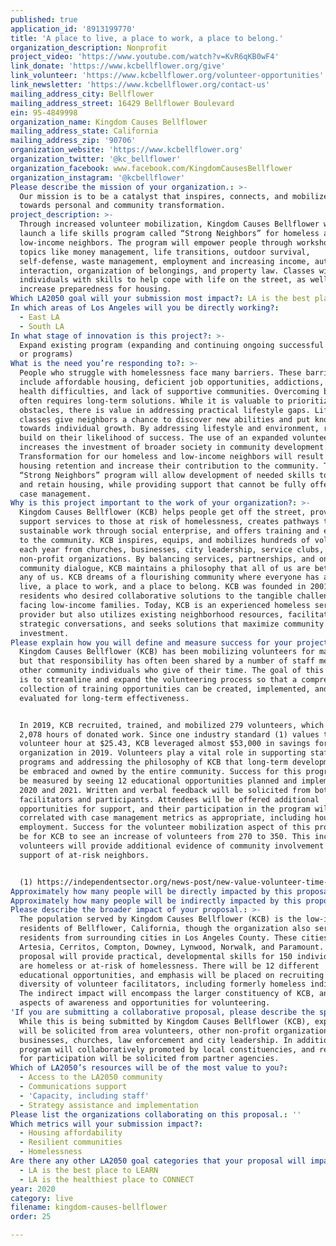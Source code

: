 ```yaml
---
published: true
application_id: '8913199770'
title: 'A place to live, a place to work, a place to belong.'
organization_description: Nonprofit
project_video: 'https://www.youtube.com/watch?v=KvR6qKB0wF4'
link_donate: 'https://www.kcbellflower.org/give'
link_volunteer: 'https://www.kcbellflower.org/volunteer-opportunities'
link_newsletter: 'https://www.kcbellflower.org/contact-us'
mailing_address_city: Bellflower
mailing_address_street: 16429 Bellflower Boulevard
ein: 95-4849998
organization_name: Kingdom Causes Bellflower
mailing_address_state: California
mailing_address_zip: '90706'
organization_website: 'https://www.kcbellflower.org'
organization_twitter: '@kc_bellflower'
organization_facebook: www.facebook.com/KingdomCausesBellflower
organization_instagram: '@kcbellflower'
Please describe the mission of your organization.: >-
  Our mission is to be a catalyst that inspires, connects, and mobilizes people
  towards personal and community transformation.  
project_description: >-
  Through increased volunteer mobilization, Kingdom Causes Bellflower will
  launch a life skills program called “Strong Neighbors” for homeless and
  low-income neighbors. The program will empower people through workshops with
  topics like money management, life transitions, outdoor survival,
  self-defense, waste management, employment and increasing income, authority
  interaction, organization of belongings, and property law. Classes will equip
  individuals with skills to help cope with life on the street, as well as
  increase preparedness for housing. 
Which LA2050 goal will your submission most impact?: LA is the best place to LIVE
In which areas of Los Angeles will you be directly working?:
  - East LA
  - South LA
In what stage of innovation is this project?: >-
  Expand existing program (expanding and continuing ongoing successful projects
  or programs)
What is the need you’re responding to?: >-
  People who struggle with homelessness face many barriers. These barriers
  include affordable housing, deficient job opportunities, addictions, mental
  health difficulties, and lack of supportive communities. Overcoming barriers
  often requires long-term solutions. While it is valuable to prioritize major
  obstacles, there is value in addressing practical lifestyle gaps. Life skills
  classes give neighbors a chance to discover new abilities and put knowledge
  towards individual growth. By addressing lifestyle and environment, residents
  build on their likelihood of success. The use of an expanded volunteer program
  increases the investment of broader society in community development.
  Transformation for our homeless and low-income neighbors will result in
  housing retention and increase their contribution to the community. The
  “Strong Neighbors” program will allow development of needed skills to obtain
  and retain housing, while providing support that cannot be fully offered by
  case management.
Why is this project important to the work of your organization?: >-
  Kingdom Causes Bellflower (KCB) helps people get off the street, provides
  support services to those at risk of homelessness, creates pathways to
  sustainable work through social enterprise, and offers training and education
  to the community. KCB inspires, equips, and mobilizes hundreds of volunteers
  each year from churches, businesses, city leadership, service clubs, and other
  non-profit organizations. By balancing services, partnerships, and ongoing
  community dialogue, KCB maintains a philosophy that all of us are better than
  any of us. KCB dreams of a flourishing community where everyone has a place to
  live, a place to work, and a place to belong. KCB was founded in 2001 by
  residents who desired collaborative solutions to the tangible challenges
  facing low-income families. Today, KCB is an experienced homeless services
  provider but also utilizes existing neighborhood resources, facilitates
  strategic conversations, and seeks solutions that maximize community
  investment.
Please explain how you will define and measure success for your project.: >-
  Kingdom Causes Bellflower (KCB) has been mobilizing volunteers for many years,
  but that responsibility has often been shared by a number of staff members and
  other community individuals who give of their time. The goal of this proposal
  is to streamline and expand the volunteering process so that a comprehensive
  collection of training opportunities can be created, implemented, and
  evaluated for long-term effectiveness. 


  In 2019, KCB recruited, trained, and mobilized 279 volunteers, which included
  2,078 hours of donated work. Since one industry standard (1) values the
  volunteer hour at $25.43, KCB leveraged almost $53,000 in savings for the
  organization in 2019. Volunteers play a vital role in supporting staff-driven
  programs and addressing the philosophy of KCB that long-term development must
  be embraced and owned by the entire community. Success for this program would
  be measured by seeing 12 educational opportunities planned and implemented in
  2020 and 2021. Written and verbal feedback will be solicited from both
  facilitators and participants. Attendees will be offered additional
  opportunities for support, and their participation in the program will be
  correlated with case management metrics as appropriate, including housing and
  employment. Success for the volunteer mobilization aspect of this program will
  be for KCB to see an increase of volunteers from 270 to 350. This increase in
  volunteers will provide additional evidence of community involvement in the
  support of at-risk neighbors. 


  (1) https://independentsector.org/news-post/new-value-volunteer-time-2019/
Approximately how many people will be directly impacted by this proposal?: '150'
Approximately how many people will be indirectly impacted by this proposal?: '1000'
Please describe the broader impact of your proposal.: >-
  The population served by Kingdom Causes Bellflower (KCB) is the low-income
  residents of Bellflower, California, though the organization also serves
  residents from surrounding cities in Los Angeles County. These cities include
  Artesia, Cerritos, Compton, Downey, Lynwood, Norwalk, and Paramount. Our
  proposal will provide practical, developmental skills for 150 individuals who
  are homeless or at-risk of homelessness. There will be 12 different
  educational opportunities, and emphasis will be placed on recruiting a
  diversity of volunteer facilitators, including formerly homeless individuals.
  The indirect impact will encompass the larger constituency of KCB, and include
  aspects of awareness and opportunities for volunteering.
'If you are submitting a collaborative proposal, please describe the specific role of partner organizations in the project.': >-
  While this is being submitted by Kingdom Causes Bellflower (KCB), expertise
  will be solicited from area volunteers, other non-profit organizations, small
  businesses, churches, law enforcement and city leadership. In addition, this
  program will collaboratively promoted by local constituencies, and referrals
  for participation will be solicited from partner agencies. 
Which of LA2050’s resources will be of the most value to you?:
  - Access to the LA2050 community
  - Communications support
  - 'Capacity, including staff'
  - Strategy assistance and implementation
Please list the organizations collaborating on this proposal.: ''
Which metrics will your submission impact?:
  - Housing affordability
  - Resilient communities
  - Homelessness
Are there any other LA2050 goal categories that your proposal will impact?:
  - LA is the best place to LEARN
  - LA is the healthiest place to CONNECT
year: 2020
category: live
filename: kingdom-causes-bellflower
order: 25

---
```

